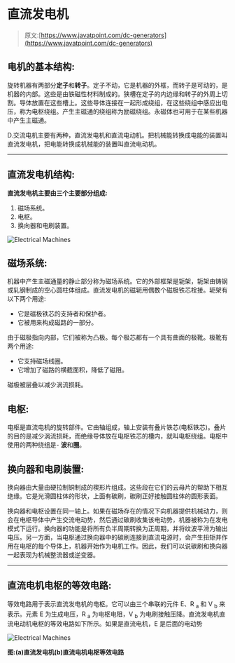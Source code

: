 # 直流发电机

> 原文:[https://www.javatpoint.com/dc-generators](https://www.javatpoint.com/dc-generators)

## 电机的基本结构:

旋转机器有两部分**定子**和**转子**。定子不动，它是机器的外框，而转子是可动的，是机器的内部。这些是由铁磁性材料制成的。狭槽在定子的内边缘和转子的外周上切割。导体放置在这些槽上。这些导体连接在一起形成绕组，在这些绕组中感应出电压，称为电枢绕组。产生主磁通的绕组称为励磁绕组。永磁体也可用于在某些机器中产生主磁通。

D.交流电机主要有两种，直流发电机和直流电动机。把机械能转换成电能的装置叫直流发电机，把电能转换成机械能的装置叫直流电动机。

* * *

## 直流发电机结构:

**直流发电机主要由三个主要部分组成:**

1.  磁场系统。
2.  电枢。
3.  换向器和电刷装置。

![Electrical Machines](../Images/3dde63119b13d727dce5745eccefd2ba.png)

## 磁场系统:

机器中产生主磁通量的静止部分称为磁场系统。它的外部框架是轭架，轭架由铸钢或轧钢制成的空心圆柱体组成。直流发电机的磁轭用偶数个磁极铁芯栓接。轭架有以下两个用途:

*   它是磁极铁芯的支持者和保护者。
*   它被用来构成磁路的一部分。

由于磁极指向内部，它们被称为凸极。每个极芯都有一个具有曲面的极靴。极靴有两个用途:

*   它支持磁场线圈。
*   它增加了磁路的横截面积，降低了磁阻。

磁极被层叠以减少涡流损耗。

## 电枢:

电枢是直流电机的旋转部件。它由轴组成，轴上安装有叠片铁芯(电枢铁芯)。叠片的目的是减少涡流损耗，而绝缘导体放在电枢铁芯的槽内，就叫电枢绕组。电枢中使用的两种绕组是- **波**和**圈**。

## 换向器和电刷装置:

换向器由大量由硬拉制铜制成的楔形片组成。这些段在它们的云母片的帮助下相互绝缘。它是光滑圆柱体的形状，上面有碳刷，碳刷正好接触圆柱体的圆形表面。

换向器和电枢设置在同一轴上。如果在磁场存在的情况下向机器提供机械动力，则会在电枢导体中产生交流电动势，然后通过碳刷收集该电动势，机器被称为在发电模式下运行。换向器的功能是将所有负半周期转换为正周期，并将纹波平滑为输出电压。另一方面，当电枢通过换向器中的碳刷连接到直流电源时，会产生扭矩并作用在电枢的每个导体上，机器开始作为电机工作。因此，我们可以说碳刷和换向器一起表现为机械整流器或逆变器。

* * *

## 直流电机电枢的等效电路:

等效电路用于表示直流发电机的电枢。它可以由三个串联的元件 E、R <sub>a</sub> 和 V <sub>b</sub> 来表示。元素 E 为生成电压，R <sub>a</sub> 为电枢电阻，V <sub>b</sub> 为电刷接触压降。直流发电机直流电动机电枢的等效电路如下所示。如果是直流电机，E 是后面的电动势

![Electrical Machines](../Images/a94e4628e007becbded6a4ce900f47d0.png)

**图:(a)直流发电机(b)直流电机电枢等效电路**